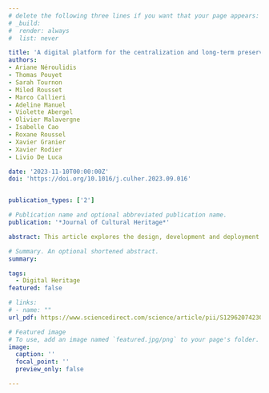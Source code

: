 ```yaml
---
# delete the following three lines if you want that your page appears:
# _build:
#  render: always
#  list: never

title: 'A digital platform for the centralization and long-term preservation of multidisciplinary scientific data belonging to the Notre Dame de Paris scientific action'
authors:
- Ariane Néroulidis
- Thomas Pouyet
- Sarah Tournon
- Miled Rousset
- Marco Callieri
- Adeline Manuel
- Violette Abergel
- Olivier Malavergne
- Isabelle Cao
- Roxane Roussel
- Xavier Granier
- Xavier Rodier
- Livio De Luca

date: '2023-11-10T00:00:00Z'
doi: 'https://doi.org/10.1016/j.culher.2023.09.016'


publication_types: ['2']

# Publication name and optional abbreviated publication name.
publication: '*Journal of Cultural Heritage*'

abstract: This article explores the design, development and deployment of a digital platform for scholarly work at Notre Dame Cathedral and demonstrates the transformative impact of digital technology on heritage disciplines. By merging technology and human expertise, the platform facilitates the creation, integration, sharing, and analysis of extensive scientific data on the multidisciplinary post-fire study of the cathedral. This multi-layered approach includes community building for collaborative efforts, digital tools tailored to different stakeholders, data structuring approaches for managing multidimensional features, and experience-based workflows for documenting, categorising and semantically enriching scientific and restoration data. The overall goal is to introduce an integrated solution for collaborative studies and to promote a digital memory of the collective initiative in accordance with the principles of FAIR for scientific heritage data. This initiative not only supports the research and restoration of Notre Dame, but also serves as a paradigm for future conservation and documentation efforts in the field of cultural heritage.

# Summary. An optional shortened abstract.
summary: 

tags:
  - Digital Heritage
featured: false

# links:
# - name: ""
url_pdf: https://www.sciencedirect.com/science/article/pii/S1296207423001929

# Featured image
# To use, add an image named `featured.jpg/png` to your page's folder.
image:
  caption: ''
  focal_point: ''
  preview_only: false

---
```


